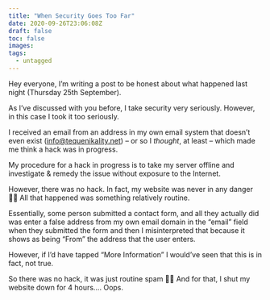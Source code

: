 ```yaml
---
title: "When Security Goes Too Far"
date: 2020-09-26T23:06:08Z
draft: false
toc: false
images:
tags: 
  - untagged
---
```


Hey everyone, I’m writing a post to be honest about what happened last night (Thursday 25th September).

As I’ve discussed with you before, I take security very seriously. However, in this case I took it too seriously.

I received an email from an address in my own email system that doesn’t even exist (info@tequenikality.net) – or so I *thought*, at least – which made me think a hack was in progress.

My procedure for a hack in progress is to take my server offline and investigate & remedy the issue without exposure to the Internet.

However, there was no hack. In fact, my website was never in any danger :man_facepalming: All that happened was something relatively routine.

Essentially, some person submitted a contact form, and all they actually did was enter a false address from my own email domain in the “email” field when they submitted the form and then I misinterpreted that because it shows as being “From” the address that the user enters.

However, if I’d have tapped “More Information” I would’ve seen that this is in fact, not true.

So there was no hack, it was just routine spam :man_facepalming: And for that, I shut my website down for 4 hours…. Oops.